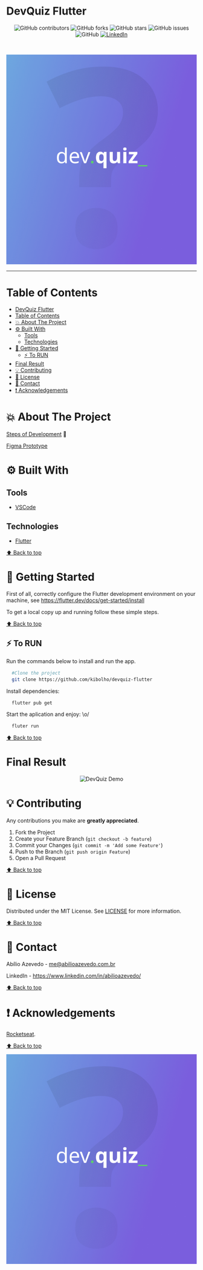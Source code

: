 # DevQuiz Flutter

<!-- BADGES -->
<p align="center">
  <img alt="GitHub contributors" src="https://img.shields.io/github/contributors/kibolho/devquiz-flutter?color=green">
  <img alt="GitHub forks" src="https://img.shields.io/github/forks/kibolho/devquiz-flutter">
  <img alt="GitHub stars" src="https://img.shields.io/github/stars/kibolho/devquiz-flutter">
  <img alt="GitHub issues" src="https://img.shields.io/github/issues/kibolho/devquiz-flutter">
  <img alt="GitHub" src="https://img.shields.io/github/license/kibolho/devquiz-flutter">
  <a href="https://www.linkedin.com/in/abilioazevedo/">
    <img alt="LinkedIn" src="https://img.shields.io/badge/-LinkedIn-black.svg?style=flat&logo=linkedin&colorB=555">
  </a>
</p>
<br/>

<!-- PROJECT LOGO -->
<p align="center">
  <a href="https://github.com/kibolho/devquiz-flutter">
     <img src=".github/logo.png" alt="Logo">
  </a>
</p>

***

<!-- TABLE OF CONTENTS -->
# Table of Contents
- [DevQuiz Flutter](#devquiz-flutter)
- [Table of Contents](#table-of-contents)
- [:boom: About The Project](#boom-about-the-project)
- [:gear: Built With](#gear-built-with)
  - [Tools](#tools)
  - [Technologies](#technologies)
- [:rocket: Getting Started](#rocket-getting-started)
  - [:zap: To RUN](#zap-to-run)
- [Final Result](#final-result)
- [:bulb: Contributing](#bulb-contributing)
- [:memo: License](#memo-license)
- [:e-mail: Contact](#e-mail-contact)
- [:exclamation: Acknowledgements](#exclamation-acknowledgements)
<!-- * [Usage](#usage)
* [Roadmap](#arrows_clockwise-roadmap) -->

<!-- ABOUT THE PROJECT -->
# :boom: About The Project


[Steps of Development](https://www.notion.so/Trilha-Flutter-a306b8d8751b4f76a7a1fc8f29db6d65) 🚀

[Figma Prototype](https://www.figma.com/file/fMqKhwT9L5D3MVe4btRtG5/DevQuiz)

# :gear: Built With
  ## Tools
  * [VSCode](https://code.visualstudio.com/)

  ## Technologies
  * [Flutter](https://flutter.dev/)

  [:arrow_up: Back to top](#table-of-Contents)


<!-- GETTING STARTED -->
# :rocket: Getting Started

First of all, correctly configure the Flutter development environment on your machine, see https://flutter.dev/docs/get-started/install

To get a local copy up and running follow these simple steps.


[:arrow_up: Back to top](#table-of-Contents)


## :zap: To RUN
Run the commands below to install and run the app.
  ```sh
    #Clone the project
    git clone https://github.com/kibolho/devquiz-flutter
```

Install dependencies:
```sh
  flutter pub get
```

Start the aplication and enjoy: \o/
```sh
  fluter run
```

[:arrow_up: Back to top](#table-of-Contents)


# Final Result

<p align="center">
  <img src=".github/devquiz.gif" width="400" alt="DevQuiz Demo">
</p>

<!-- CONTRIBUTING -->
# :bulb: Contributing

Any contributions you make are **greatly appreciated**.

1. Fork the Project
2. Create your Feature Branch (`git checkout -b feature`)
3. Commit your Changes (`git commit -m 'Add some Feature'`)
4. Push to the Branch (`git push origin Feature`)
5. Open a Pull Request

[:arrow_up: Back to top](#table-of-Contents)

<!-- USAGE EXAMPLES -->
<!-- # Usage

Use this space to show useful examples of how a project can be used. Additional screenshots, code examples and demos work well in this space. You may also link to more resources.

_For more examples, please refer to the [Documentation](https://example.com)_ -->


<!-- LICENSE -->
# :memo: License

Distributed under the MIT License. See [LICENSE](LICENSE.md) for more information.

[:arrow_up: Back to top](#table-of-Contents)


<!-- CONTACT -->
# :e-mail: Contact

Abílio Azevedo - <me@abilioazevedo.com.br>

LinkedIn - <https://www.linkedin.com/in/abilioazevedo/>

[:arrow_up: Back to top](#table-of-Contents)


<!-- ACKNOWLEDGEMENTS -->
# :exclamation: Acknowledgements

[Rocketseat](https://rocketseat.com.br/ "Rocketseat").

[:arrow_up: Back to top](#table-of-Contents)

![project preview](.github/logo.png)
